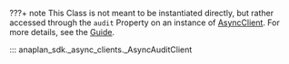 ???+ note
    This Class is not meant to be instantiated directly, but rather accessed through the `audit` Property on an
    instance of [AsyncClient](async_client.md). For more details, see the [Guide](../../guides/audit.md).

::: anaplan_sdk._async_clients._AsyncAuditClient

<style>
    [data-md-component="toc"] li:first-of-type{
        display:  none!important;
    }
</style>
